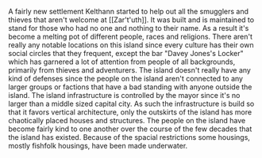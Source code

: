 A fairly new settlement Kelthann started to help out all the smugglers and thieves that aren't welcome at [[Zar't'uth]]. It was built and is maintained to stand for those who had no one and nothing to their name. As a result it's become a melting pot of different people, races and religions. There aren't really any notable locations on this island since every culture has their own social circles that they frequent, except the bar "Davey Jones's Locker" which has garnered a lot of attention from people of all backgrounds, primarily from thieves and adventurers. The island doesn't really have any kind of defenses since the people on the island aren't connected to any larger groups or factions that have a bad standing with anyone outside the island. The island infrastructure is controlled by the mayor since it's no larger than a middle sized capital city. As such the infrastructure is build so that it favors vertical architecture, only the outskirts of the island has more chaotically placed houses and structures. The people on the island have become fairly kind to one another over the course of the few decades that the island has existed. Because of the spacial restrictions some housings, mostly fishfolk housings, have been made underwater.
